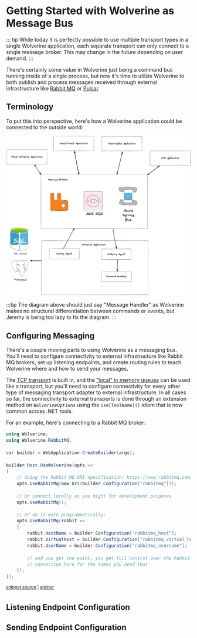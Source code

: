 # Getting Started with Wolverine as Message Bus

::: tip
While today it is perfectly possible to use multiple transport types in a single Wolverine application, each
separate transport can only connect to a single message broker. This may change in the future depending
on user demand.
:::

There's certainly some value in Wolverine just being a command bus running inside of a single process, but now
it's time to utilize Wolverine to both publish and process messages received through external infrastructure like [Rabbit MQ](https://www.rabbitmq.com/)
or [Pulsar](https://pulsar.apache.org/).

## Terminology

To put this into perspective, here's how a Wolverine application could be connected to the outside world:

![Wolverine Messaging Architecture](../../img/WolverineMessaging.png)

:::tip
The diagram above should just say "Message Handler" as Wolverine makes no structural differentiation between commands or events, but Jeremy is being too lazy to fix the diagram.
:::

## Configuring Messaging

There's a couple moving parts to using Wolverine as a messaging bus. You'll need to configure connectivity to external infrastructure like
Rabbit MQ brokers, set up listening endpoints, and create routing rules to teach Wolverine where and how to send your messages.

The [TCP transport](./transports/tcp.md) is built in, and the ["local" in memory queues](../in-memory-bus.md) can be used like a transport, but you'll need to configure connectivity for
every other type of messaging transport adapter to external infrastructure. In all cases so far, the connectivity to external transports is done through
an extension method on `WolverineOptions` using the `Use[ToolName]()` idiom that is now common across .NET tools.

For an example, here's connecting to a Rabbit MQ broker:

<!-- snippet: sample_configuring_connection_to_rabbit_mq -->
<a id='snippet-sample_configuring_connection_to_rabbit_mq'></a>
```cs
using Wolverine;
using Wolverine.RabbitMQ;

var builder = WebApplication.CreateBuilder(args);

builder.Host.UseWolverine(opts =>
{
    // Using the Rabbit MQ URI specification: https://www.rabbitmq.com/uri-spec.html
    opts.UseRabbitMq(new Uri(builder.Configuration["rabbitmq"]));

    // Or connect locally as you might for development purposes
    opts.UseRabbitMq();

    // Or do it more programmatically:
    opts.UseRabbitMq(rabbit =>
    {
        rabbit.HostName = builder.Configuration["rabbitmq_host"];
        rabbit.VirtualHost = builder.Configuration["rabbitmq_virtual_host"];
        rabbit.UserName = builder.Configuration["rabbitmq_username"];

        // and you get the point, you get full control over the Rabbit MQ
        // connection here for the times you need that
    });
});
```
<sup><a href='https://github.com/JasperFx/wolverine/blob/main/src/Samples/RabbitMqBootstrapping/Program.cs#L1-L28' title='Snippet source file'>snippet source</a> | <a href='#snippet-sample_configuring_connection_to_rabbit_mq' title='Start of snippet'>anchor</a></sup>
<!-- endSnippet -->

## Listening Endpoint Configuration


## Sending Endpoint Configuration






